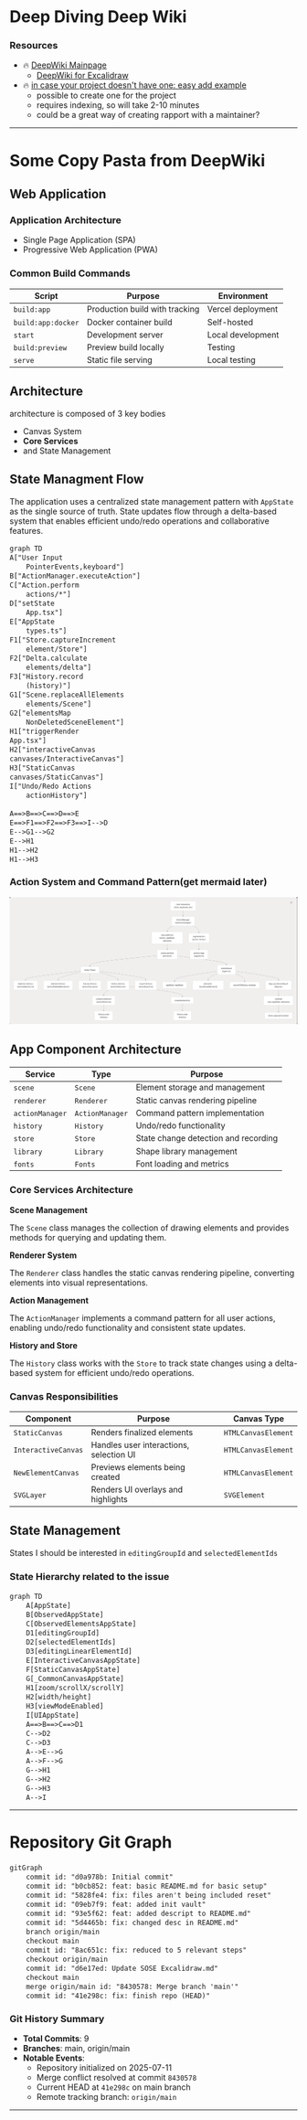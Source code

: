 # Deep Diving Deep Wiki
### Resources
- 🔥 [DeepWiki Mainpage](https://www.deepwiki.com)
	- [DeepWiki for Excalidraw](https://deepwiki.com/excalidraw/excalidraw)
- 🔥 [in case your project doesn't have one: easy add example](https://deepwiki.com/OpenEnergyDashboard/OED)
	- possible to create one for the project
	- requires indexing, so will take 2-10 minutes
	- could be a great way of creating rapport with a maintainer?

---
# Some Copy Pasta from DeepWiki
## Web Application
### Application Architecture
- Single Page Application (SPA)
- Progressive Web Application (PWA)

### Common Build Commands

| Script             | Purpose                        | Environment       |
| ------------------ | ------------------------------ | ----------------- |
| `build:app`        | Production build with tracking | Vercel deployment |
| `build:app:docker` | Docker container build         | Self-hosted       |
| `start`            | Development server             | Local development |
| `build:preview`    | Preview build locally          | Testing           |
| `serve`            | Static file serving            | Local testing     |

## Architecture
architecture is composed of 3 key bodies
- Canvas System
- **Core Services**
- and State Management

## State Managment Flow
The application uses a centralized state management pattern with `AppState` as the single source of truth. State updates flow through a delta-based system that enables efficient undo/redo operations and collaborative features.

```mermaid
graph TD
A["User Input
	PointerEvents,keyboard"]
B["ActionManager.executeAction"]
C["Action.perform
	actions/*"]
D["setState
	App.tsx"]
E["AppState
	types.ts"]
F1["Store.captureIncrement
	element/Store"]
F2["Delta.calculate
	elements/delta"]
F3["History.record
	(history)"]
G1["Scene.replaceAllElements
	elements/Scene"]
G2["elementsMap
	NonDeletedSceneElement"]
H1["triggerRender
App.tsx"]
H2["interactiveCanvas
canvases/InteractiveCanvas"]
H3["StaticCanvas
canvases/StaticCanvas"]
I["Undo/Redo Actions
	actionHistory"]
	
A==>B==>C==>D==>E
E==>F1==>F2==>F3==>I-->D
E-->G1-->G2
E-->H1
H1-->H2
H1-->H3

```

### Action System and Command Pattern(get mermaid later)

![](00%20attachments/img/a8925cd4bc34fac5a62a853f1aca05ca.png)

## App Component Architecture
|Service|Type|Purpose|
|---|---|---|
|`scene`|`Scene`|Element storage and management|
|`renderer`|`Renderer`|Static canvas rendering pipeline|
|`actionManager`|`ActionManager`|Command pattern implementation|
|`history`|`History`|Undo/redo functionality|
|`store`|`Store`|State change detection and recording|
|`library`|`Library`|Shape library management|
|`fonts`|`Fonts`|Font loading and metrics|

### Core Services Architecture
**Scene Management**

The `Scene` class manages the collection of drawing elements and provides methods for querying and updating them.

**Renderer System**

The `Renderer` class handles the static canvas rendering pipeline, converting elements into visual representations.

**Action Management**

The `ActionManager` implements a command pattern for all user actions, enabling undo/redo functionality and consistent state updates.

**History and Store**

The `History` class works with the `Store` to track state changes using a delta-based system for efficient undo/redo operations.

### Canvas Responsibilities
| Component           | Purpose                                 | Canvas Type         |
| ------------------- | --------------------------------------- | ------------------- |
| `StaticCanvas`      | Renders finalized elements              | `HTMLCanvasElement` |
| `InteractiveCanvas` | Handles user interactions, selection UI | `HTMLCanvasElement` |
| `NewElementCanvas`  | Previews elements being created         | `HTMLCanvasElement` |
| `SVGLayer`          | Renders UI overlays and highlights      | `SVGElement`        |

## State Management
States I should be interested in `editingGroupId` and `selectedElementIds`
### State Hierarchy related to the issue
```mermaid
graph TD
	A[AppState]
	B[ObservedAppState]
	C[ObservedElementsAppState]
	D1[editingGroupId]
	D2[selectedElementIds]
	D3[editingLinearElementId]
	E[InteractiveCanvasAppState]
	F[StaticCanvasAppState]
	G[_CommonCanvasAppState]
	H1[zoom/scrollX/scrollY]
	H2[width/height]
	H3[viewModeEnabled]
	I[UIAppState]
	A==>B==>C==>D1
	C-->D2
	C-->D3
	A-->E-->G
	A-->F-->G
	G-->H1
	G-->H2
	G-->H3
	A-->I
```

---
# Repository Git Graph

```mermaid
gitGraph
    commit id: "d0a978b: Initial commit"
    commit id: "b0cb852: feat: basic README.md for basic setup"
    commit id: "5828fe4: fix: files aren't being included reset"
    commit id: "09eb7f9: feat: added init vault"
    commit id: "93e5f62: feat: added descript to README.md"
    commit id: "5d4465b: fix: changed desc in README.md"
    branch origin/main
    checkout main
    commit id: "8ac651c: fix: reduced to 5 relevant steps"
    checkout origin/main
    commit id: "d6e17ed: Update SOSE Excalidraw.md"
    checkout main
    merge origin/main id: "8430578: Merge branch 'main'"
    commit id: "41e298c: fix: finish repo (HEAD)"
```

### Git History Summary
- **Total Commits**: 9
- **Branches**: main, origin/main
- **Notable Events**:
  - Repository initialized on 2025-07-11
  - Merge conflict resolved at commit `8430578`
  - Current HEAD at `41e298c` on main branch
  - Remote tracking branch: `origin/main`

---


